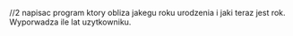 //2 napisac program ktory obliza jakegu roku urodzenia i jaki teraz jest rok. Wyporwadza ile lat uzytkowniku.
```



```
